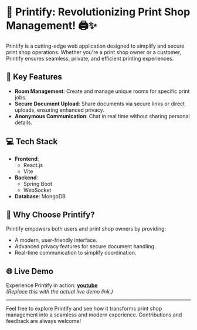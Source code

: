 # 🌟 Printify: Revolutionizing Print Shop Management! 🖨️✨

Printify is a cutting-edge web application designed to simplify and secure print shop operations. Whether you're a print shop owner or a customer, Printify ensures seamless, private, and efficient printing experiences.

## 📌 Key Features

- **Room Management**: Create and manage unique rooms for specific print jobs.
- **Secure Document Upload**: Share documents via secure links or direct uploads, ensuring enhanced privacy.
- **Anonymous Communication**: Chat in real time without sharing personal details.

## 💻 Tech Stack

- **Frontend**: 
  - React.js 
  - Vite 
- **Backend**: 
  - Spring Boot 
  - WebSocket 
- **Database**: MongoDB

## 🚀 Why Choose Printify?

Printify empowers both users and print shop owners by providing:
- A modern, user-friendly interface.
- Advanced privacy features for secure document handling.
- Real-time communication to simplify coordination.

## 🌐 Live Demo

Experience Printify in action: **[youtube]([https://youtu.be/NUV2BUpWSng](https://www.linkedin.com/posts/aditya-thodsare-475366289_webapp-printify-springboot-activity-7284180807630368768-WPDF?utm_source=social_share_sheet&utm_medium=member_desktop_web))**      
*(Replace this with the actual live demo link.)*

---

Feel free to explore Printify and see how it transforms print shop management into a seamless and modern experience. Contributions and feedback are always welcome!
